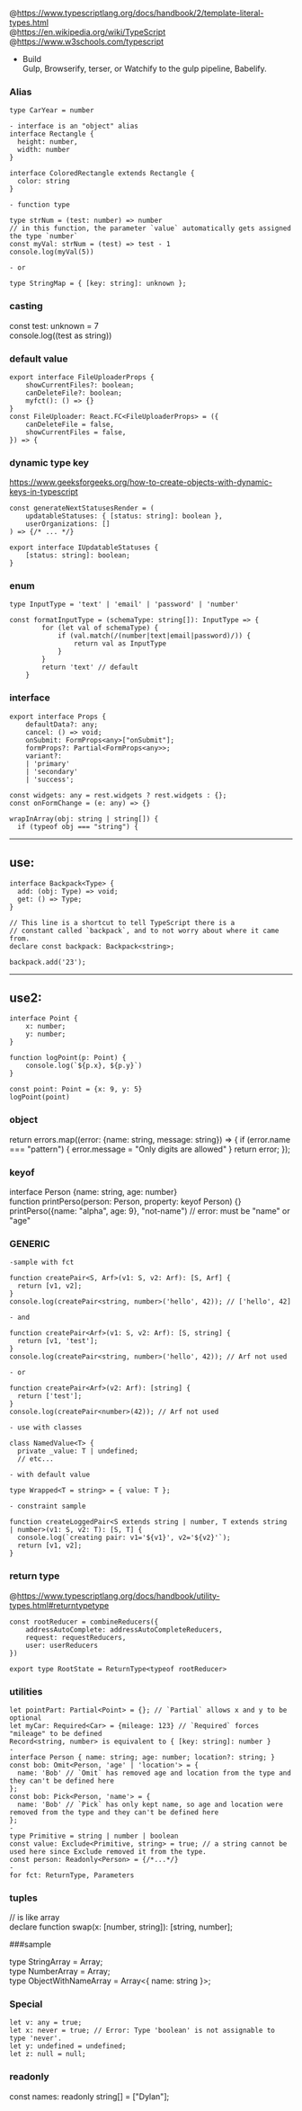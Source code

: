 @https://www.typescriptlang.org/docs/handbook/2/template-literal-types.html  
@https://en.wikipedia.org/wiki/TypeScript  
@https://www.w3schools.com/typescript  

- Build  
Gulp, Browserify, terser, or Watchify to the gulp pipeline, Babelify.  

### Alias

```
type CarYear = number

- interface is an "object" alias
interface Rectangle {
  height: number,
  width: number
}

interface ColoredRectangle extends Rectangle {
  color: string
}

- function type

type strNum = (test: number) => number
// in this function, the parameter `value` automatically gets assigned the type `number` 
const myVal: strNum = (test) => test - 1 
console.log(myVal(5))

- or

type StringMap = { [key: string]: unknown };
```

### casting

const test: unknown = 7  
console.log((test as string))

### default value

```
export interface FileUploaderProps {
    showCurrentFiles?: boolean;
    canDeleteFile?: boolean;
    myfct(): () => {} 
}
const FileUploader: React.FC<FileUploaderProps> = ({
    canDeleteFile = false,
    showCurrentFiles = false,
}) => {
```

### dynamic type key

https://www.geeksforgeeks.org/how-to-create-objects-with-dynamic-keys-in-typescript
```
const generateNextStatusesRender = (
    updatableStatuses: { [status: string]: boolean },
    userOrganizations: []
) => {/* ... */}

export interface IUpdatableStatuses {
    [status: string]: boolean;
}
```

### enum

```
type InputType = 'text' | 'email' | 'password' | 'number'

const formatInputType = (schemaType: string[]): InputType => {
        for (let val of schemaType) {
            if (val.match(/(number|text|email|password)/)) {
                return val as InputType
            }
        }
        return 'text' // default
    }
```

### interface

```
export interface Props {
    defaultData?: any;
    cancel: () => void;
    onSubmit: FormProps<any>["onSubmit"];
	formProps?: Partial<FormProps<any>>;
    variant?:
    | 'primary'
    | 'secondary'
    | 'success';
	
const widgets: any = rest.widgets ? rest.widgets : {};
const onFormChange = (e: any) => {}

wrapInArray(obj: string | string[]) {
  if (typeof obj === "string") {
```

----
use:
----

```
interface Backpack<Type> {
  add: (obj: Type) => void;
  get: () => Type;
}

// This line is a shortcut to tell TypeScript there is a
// constant called `backpack`, and to not worry about where it came from.
declare const backpack: Backpack<string>;

backpack.add('23');
```

-----
use2:
-----

```
interface Point {
    x: number;
    y: number;
}

function logPoint(p: Point) {
    console.log(`${p.x}, ${p.y}`)
}

const point: Point = {x: 9, y: 5}
logPoint(point)
```

### object

return errors.map((error: {name: string, message: string}) => {
    if (error.name === "pattern") {
    error.message = "Only digits are allowed"
}
    return error;
});

### keyof

interface Person {name: string, age: number}  
function printPerso(person: Person, property: keyof Person) {}  
printPerso({name: "alpha", age: 9}, "not-name") // error: must be "name" or "age"  

### GENERIC

```
-sample with fct

function createPair<S, Arf>(v1: S, v2: Arf): [S, Arf] {
  return [v1, v2];
}
console.log(createPair<string, number>('hello', 42)); // ['hello', 42]

- and

function createPair<Arf>(v1: S, v2: Arf): [S, string] {
  return [v1, 'test'];
}
console.log(createPair<string, number>('hello', 42)); // Arf not used

- or

function createPair<Arf>(v2: Arf): [string] {
  return ['test'];
}
console.log(createPair<number>(42)); // Arf not used

- use with classes

class NamedValue<T> {
  private _value: T | undefined;
  // etc...

- with default value

type Wrapped<T = string> = { value: T };

- constraint sample

function createLoggedPair<S extends string | number, T extends string | number>(v1: S, v2: T): [S, T] {
  console.log(`creating pair: v1='${v1}', v2='${v2}'`);
  return [v1, v2];
}
```

### return type

@https://www.typescriptlang.org/docs/handbook/utility-types.html#returntypetype
```
const rootReducer = combineReducers({
    addressAutoComplete: addressAutoCompleteReducers,
    request: requestReducers,
    user: userReducers
})

export type RootState = ReturnType<typeof rootReducer>
```

### utilities

```
let pointPart: Partial<Point> = {}; // `Partial` allows x and y to be optional
let myCar: Required<Car> = {mileage: 123} // `Required` forces "mileage" to be defined
Record<string, number> is equivalent to { [key: string]: number }
-
interface Person { name: string; age: number; location?: string; }
const bob: Omit<Person, 'age' | 'location'> = {
  name: 'Bob' // `Omit` has removed age and location from the type and they can't be defined here
};
const bob: Pick<Person, 'name'> = {
  name: 'Bob' // `Pick` has only kept name, so age and location were removed from the type and they can't be defined here
};
-
type Primitive = string | number | boolean
const value: Exclude<Primitive, string> = true; // a string cannot be used here since Exclude removed it from the type.
const person: Readonly<Person> = {/*...*/}
-
for fct: ReturnType, Parameters
```

### tuples

// is like array  
declare function swap(x: [number, string]): [string, number];  

###sample

type StringArray = Array<string>;    
type NumberArray = Array<number>;    
type ObjectWithNameArray = Array<{ name: string }>;  

### Special

```
let v: any = true;
let x: never = true; // Error: Type 'boolean' is not assignable to type 'never'. 
let y: undefined = undefined;
let z: null = null;
```

### readonly

const names: readonly string[] = ["Dylan"];  
